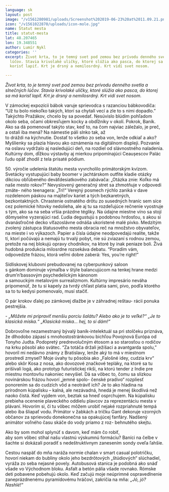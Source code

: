 ```yaml
---
language: sk
layout: post
image: "/v1561280981/uploads/Screenshot%202019-06-23%20at%2011.09.21.png"
icon: "/v1561022870/uploads/icon-mole.jpg"
name: Štatut mesta
title: statut-mesta
lat: 48.207465
lon: 19.348551
author: Lumír Nykl
categories: ''
excerpt: Život krta, to je temný svet pod zemou bez prívodu denného svetla a slnečných
  lúčov. Stavia krivolaké uličky, ktoré slúžia ako pasca, do ktorej sa má
  korisť lapiť. Krt je drsný a nemilosrdný. Krt vidí svet nosom.

---
```

_Život krta, to je temný svet pod zemou bez prívodu denného svetla a slnečných lúčov. Stavia krivolaké uličky, ktoré slúžia ako pasca, do ktorej sa má korisť lapiť. Krt je drsný a nemilosrdný. Krt vidí svet nosom._

V zámockej expozícii bábok varuje sprievodca s razanciou bábkovodiča: “Už tu bolo niekoľko takých, ktorí sa chytali vecí a zle to s nimi dopadlo.” Takýchto Pražákov, chcelo by sa povedať. Nesúvislo blúdim pohľadom okolo seba, očami obkresľujem kocky a obdĺžniky v okolí. Pokrok, Baník. Ako sa dá pomenovať takýto stav, keď to, na čom najviac záležalo, je preč, a ostali iba mená? Na námestie páli slnko tak, až  
to dráždi na kýchnutie. Dostať to všetko zo seba von, lenže odkiaľ a ako? Myšlienky sa plazia hlavou ako oznámenia na digitálnom displeji. Pozvanie na oslavu vydržalo aj nasledujúci deň, na rozdiel od slávnostného naladenia. Kultúrny dom, dĺžkou výstavby aj mierkou pripomínajúci Ceaușescov Palác ľudu opäť zhodil z tela prisaté pódium.

50\. výročie udelenia štatútu mesta vyvrcholilo primátorským kvízom. Svetácky vystupujúci baby boomer v jachtárskom outfite kladie otázky dikciou obľúbeného deväťdesiatkového zabávača: „Otázka znie: Koľko má naše mesto rokov?“ Nevyslovený generačný stret sa zhmotňuje v odpovedi zmäte- ného teenagera: „Tri!“ Verejný posmech rýchlo zaniká v dave rozdelenom páskou na majiteľov kariet a tých bezkaretných, bezkontaktných. Chrastenie ostnatého drôtu zo susedných hraníc sem síce cez polemické hitovky nedolieha, ale aj tu sa rozdeľujúce rečnenie vyostruje s tým, ako sa na seba vŕšia prázdne tégliky. Na údajne miestne víno sa stojí dômyselne vyzerajúci rad. Ľudia degustujú s podobnou hrdosťou, s akou si dvanásťročné decko víťazoslávne odnáša ukoristené malé pivko. Medzitým zvolený zástupca štatusového mesta obracia reč na množstvo obyvateľov, na mieste i vo výkazoch. Papier a čísla údajne neodpovedajú realite, takže tí, ktorí počúvajú a nemajú tu trvalý pobyt, nie sú zviazaní s rodnou zemou, pretože na nej blokujú opravy chodníkov, na ktoré by inak peniaze boli. Živá hudobná produkcia milosrdne rozsekáva debatu. “Poradím vám, odpovedzte frázou, ktorá veľmi dobre zaberá: Yes, you’re right!”

Sídliskovej klubovni prebudovanej na cyberpunkový saloon  
s gánkom dominuje výmaľba v štýle balancujúcom na tenkej hrane medzi drum’n’bassovým psychedelickým kánonom  
a samouckým metalovým surrealizmom. Kultúrny impresário neváha pripomenúť, že tu si kapely za tvrdý chľast platia sami, pivo, podľa ktorého sa to tu kedysi pomenovalo, musí stačiť.

O pár krokov ďalej po zámkovej dlažbe je v záhradnej reštau- rácii ponuka pestrejšia.

_- „Môžete mi pripraviť menšiu porciu šalátu? Alebo ako je to veľké?“ „Je to klasická miska.“ „Klasická miska... hej, to si dám!“_

Dobrovoľne nezamestnaný bývalý baník-intelektuál sa pri stolčeku priznáva, že dlhodobo zápasí s mnohostostránkovou bichľou Povojnová Európa od Tonyho Judta. Podopretý predrevolučným étosom a so starosťou o rodičov na krku pôsobí ako svätec. “Za totáča držali ježíšaci a avantgarda spolu,” hovoril mi nedávno známy z Bratislavy, lenže aký to má v miestnom prostredí zmysel? Moje úvahy tu pôsobia ako „Falošné idey, cudzia krv“ alebo skôr Kosa z nosa, ako dovozové značkové tepláky, na ktoré sa tu prišívali logá, ako prototyp futuristickej rikši, na ktorú tender z Indie pre miestnu montovňu nakoniec nevyšiel. Dá sa vôbec to, čomu sa slizkou novinárskou frázou hovorí „jemné spolo- čenské pradivo“ rozpliesť ponorením sa do cudzích vôd a neotráviť ich? Je to ako hladina na prírodnom kúpalisku – kalná, ale nezávadná, hnedá je menej škodlivá než naoko čistá. Keď vyjdem von, beztak sa hneď osprchujem. Na kúpalisku prebieha ocenenie plaveckého oddielu plavcov za reprezentáciu mesta v plávaní. Hovorím si, či tu vôbec môžem urobiť nejaké rozpriahnuté tempá alebo iba šliapať vodu. Primátor v žabkách a tričku Gant dekoruje vzorných občanov za sprievodu donekonečna sa opakujúcej fanfáry. Nadšený animátor voľného času skáče do vody priamo z roz- behnutého skejtu.

Ako by som mohol splynúť s davom, keď mám čo robiť,  
aby som vôbec stíhal našu vlastnú výskumnú formáciu? Baníci na čelbe v šachte si dokázali poradiť s nedeštruktívnym zanesením sondy oveľa ľahšie.

Cestou naspäť do mňa naráža normie chalan v smart casual polotričku, hovorí niekam do bubliny okolo jeho bezdrôtových „štúdiových“ slúchadiel, vyráža zo seba nejasné povely. Autobusová stanica je podobná ako snáď všade vo Východnom bloku. Asfalt a betón pália všade rovnako. Rómske deti pobavene pobehujú okolo. Keď začujú moje neúprimné ospravedlnenie zaneprázdnenému pyramídovému hráčovi, zakričia na mňa: _„Jó, jó? Nashlé!“_